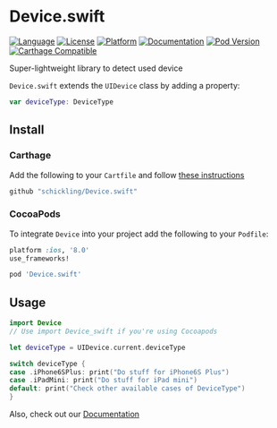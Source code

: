 # Device.swift

[![Language][lang-image]][lang-url]
[![License][license-image]][license-url]
[![Platform][platform-image]][cocoapod-url]
[![Documentation][docs-image]][docs-url]
[![Pod Version][pod-version-image]][cocoapod-url]
[![Carthage Compatible][carthage-image]][carthage-url]

Super-lightweight library to detect used device

`Device.swift` extends the `UIDevice` class by adding a property:

```swift
var deviceType: DeviceType
```

## Install

### Carthage

Add the following to your `Cartfile` and follow [these instructions](https://github.com/Carthage/Carthage#adding-frameworks-to-an-application)

```bash
github "schickling/Device.swift"
```

### CocoaPods

To integrate `Device` into your project add the following to your `Podfile`:

```ruby
platform :ios, '8.0'
use_frameworks!

pod 'Device.swift'
```

## Usage

```swift
import Device
// Use import Device_swift if you're using Cocoapods

let deviceType = UIDevice.current.deviceType

switch deviceType {
case .iPhone6SPlus: print("Do stuff for iPhone6S Plus")
case .iPadMini: print("Do stuff for iPad mini")
default: print("Check other available cases of DeviceType")
}
```

Also, check out our [Documentation][docs-url]

[carthage-image]: https://img.shields.io/badge/Carthage-compatible-4BC51D.svg
[docs-image]: https://img.shields.io/cocoapods/metrics/doc-percent/Device.swift.svg
[lang-image]: https://img.shields.io/badge/swift-3.0-orange.svg
[license-image]: https://img.shields.io/github/license/schickling/Device.swift.svg
[platform-image]: https://img.shields.io/cocoapods/p/Device.swift.svg
[pod-version-image]: https://img.shields.io/cocoapods/v/Device.swift.svg
[carthage-url]: https://github.com/Carthage/Carthage
[cocoapod-url]: http://cocoapods.org/pods/Device.swift
[docs-url]: http://cocoadocs.org/docsets/Device.swift
[homepage-url]: https://github.com/schickling/Device.swift.svg
[lang-url]: https://swift.org/
[license-url]: LICENSE
